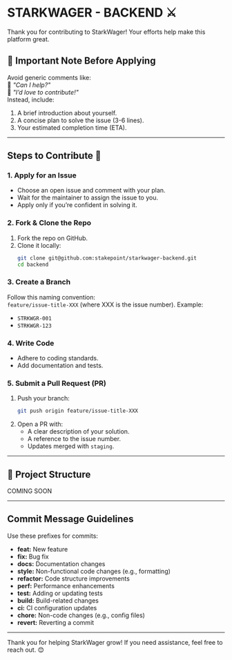 # STARKWAGER - BACKEND ⚔️

Thank you for contributing to StarkWager! Your efforts help make this platform great.

## 🚨 Important Note Before Applying

Avoid generic comments like:  
🚫 _"Can I help?"_  
🚫 _"I’d love to contribute!"_  
Instead, include:

1. A brief introduction about yourself.
2. A concise plan to solve the issue (3-6 lines).
3. Your estimated completion time (ETA).

---

## Steps to Contribute 🤝

### 1. Apply for an Issue

- Choose an open issue and comment with your plan.
- Wait for the maintainer to assign the issue to you.
- Apply only if you’re confident in solving it.

### 2. Fork & Clone the Repo

1. Fork the repo on GitHub.
2. Clone it locally:
   ```bash
   git clone git@github.com:stakepoint/starkwager-backend.git
   cd backend
   ```

### 3. Create a Branch

Follow this naming convention:  
`feature/issue-title-XXX` (where XXX is the issue number). Example:

- `STRKWGR-001`
- `STRKWGR-123`

### 4. Write Code

- Adhere to coding standards.
- Add documentation and tests.

### 5. Submit a Pull Request (PR)

1. Push your branch:
   ```bash
   git push origin feature/issue-title-XXX
   ```
2. Open a PR with:
   - A clear description of your solution.
   - A reference to the issue number.
   - Updates merged with `staging`.

---

## 📂 Project Structure

COMING SOON

---

## Commit Message Guidelines

Use these prefixes for commits:

- **feat:** New feature
- **fix:** Bug fix
- **docs:** Documentation changes
- **style:** Non-functional code changes (e.g., formatting)
- **refactor:** Code structure improvements
- **perf:** Performance enhancements
- **test:** Adding or updating tests
- **build:** Build-related changes
- **ci:** CI configuration updates
- **chore:** Non-code changes (e.g., config files)
- **revert:** Reverting a commit

---

Thank you for helping StarkWager grow! If you need assistance, feel free to reach out. 😊
